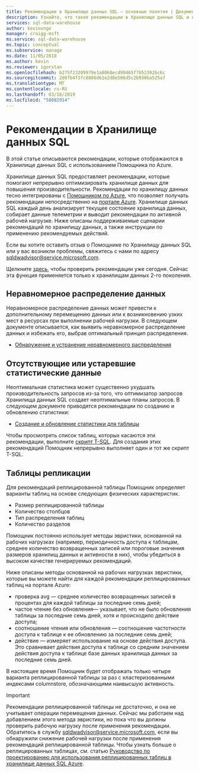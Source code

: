 ```yaml
---
title: Рекомендации в Хранилище данных SQL — основные понятия | Документация Майкрософт
description: Узнайте, что такое рекомендации в Хранилище данных SQL и как они создаются.
services: sql-data-warehouse
author: kevinvngo
manager: craigg-msft
ms.service: sql-data-warehouse
ms.topic: conceptual
ms.subservice: manage
ms.date: 11/05/2018
ms.author: kevin
ms.reviewer: igorstan
ms.openlocfilehash: b275f23209979e1a8068ecd99465f7b52392bc6c
ms.sourcegitcommit: 2d0fb4f3fc8086d61e2d8e506d5c2b930ba525a7
ms.translationtype: MT
ms.contentlocale: ru-RU
ms.lasthandoff: 03/18/2019
ms.locfileid: "58082914"
---
```

# <a name="sql-data-warehouse-recommendations"></a>Рекомендации в Хранилище данных SQL

В этой статье описываются рекомендации, которые отображаются в Хранилище данных SQL с использованием Помощника по Azure.  

Хранилище данных SQL предоставляет рекомендации, которые помогают непрерывно оптимизировать хранилище данных для повышения производительности. Рекомендации по хранилищу данных тесно интегрированы с [Помощником по Azure](https://docs.microsoft.com/azure/advisor/advisor-performance-recommendations), что позволяет получать рекомендации непосредственно на [портале Azure](https://aka.ms/Azureadvisor). Хранилище данных SQL каждый день анализирует текущее состояние хранилища данных, собирает данные телеметрии и выводит рекомендации по активной рабочей нагрузке. Ниже описаны поддерживаемые сценарии рекомендаций по хранилищу данных, а также инструкции по применению рекомендуемых действий.

Если вы хотите оставить отзыв о Помощнике по Хранилищу данных SQL или у вас возникли проблемы, свяжитесь с нами по адресу [sqldwadvisor@service.microsoft.com](mailto:sqldwadvisor@service.microsoft.com).   

Щелкните [здесь](https://aka.ms/Azureadvisor), чтобы проверить рекомендации уже сегодня. Сейчас эта функция применяется только к хранилищам данных 2-го поколения. 

## <a name="data-skew"></a>Неравномерное распределение данных

Неравномерное распределение данных может привести к дополнительному перемещению данных или к возникновению узких мест в ресурсах при выполнении рабочей нагрузки. В следующем документе описывается, как выявить неравномерное распределение данных и избежать его, выбрав оптимальный принцип распределения.

- [Обнаружение и устранение неравномерного распределения](https://docs.microsoft.com/azure/sql-data-warehouse/sql-data-warehouse-tables-distribute#how-to-tell-if-your-distribution-column-is-a-good-choice) 

## <a name="no-or-outdated-statistics"></a>Отсутствующие или устаревшие статистические данные

Неоптимальная статистика может существенно ухудшать производительность запросов из-за того, что оптимизатор запросов Хранилища данных SQL создает неоптимальные планы запросов. В следующем документе приводятся рекомендации по созданию и обновлению статистики:

- [Создание и обновление статистики для таблицы](https://docs.microsoft.com/azure/sql-data-warehouse/sql-data-warehouse-tables-statistics)

Чтобы просмотреть список таблиц, которых касаются эти рекомендации, выполните [скрипт T-SQL](https://github.com/Microsoft/sql-data-warehouse-samples/blob/master/samples/sqlops/MonitoringScripts/ImpactedTables). Для создания этих рекомендаций Помощник непрерывно выполняет один и тот же скрипт T-SQL.

## <a name="replicate-tables"></a>Таблицы репликации

Для рекомендаций реплицированной таблицы Помощник определяет варианты таблиц на основе следующих физических характеристик.

- Размер реплицированной таблицы
- Количество столбцов
- Тип распределения таблиц
- Количество разделов

Помощник постоянно использует методы эвристики, основанной на рабочих нагрузках (например, периодичность доступа к таблицам, среднее количество возвращенных записей или пороговые значения размеров хранилищ данных и активности в них), чтобы убедиться в высоком качестве генерируемых рекомендаций. 

Ниже описаны методы основанной на рабочих нагрузках эвристики, которые вы можете найти для каждой рекомендации реплицированных таблиц на портале Azure:

- проверка avg — среднее количество возвращенных записей в процентах для каждой таблицы за последние семь дней;
- частое чтение без обновления— указывает, что не было обновления таблицы за последние семь дней, хотя и происходило действие доступа;
- соотношение чтения или обновления — соотношение частотности доступа к таблице к ее обновлению за последние семь дней;
- действие — измеряет использование на основе действия доступа. Это сравнивает действия доступа к таблице со средним значением действия доступа к таблице базе данных хранилища данных за последние семь дней. 

В настоящее время Помощник будет отображать только четыре варианта реплицированной таблицы за раз с кластеризованными индексами columnstore, обозначающими наивысшую активность.

> [!IMPORTANT]
> Рекомендации реплицированной таблицы не достаточно, и она не учитывает операции перемещения данных. Сейчас мы работаем над добавлением этого метода эвристики, но пока что вы должны проверить рабочую нагрузку после применения рекомендации. Обратитесь в службу sqldwadvisor@service.microsoft.com, если вы обнаружили снижение рабочей нагрузки после применения рекомендаций реплицированной таблицы. Чтобы узнать больше о реплицированных таблицах, см. статью [Руководство по проектированию для использования реплицированных таблиц в хранилище данных SQL Azure](https://docs.microsoft.com/azure/sql-data-warehouse/design-guidance-for-replicated-tables#what-is-a-replicated-table).
